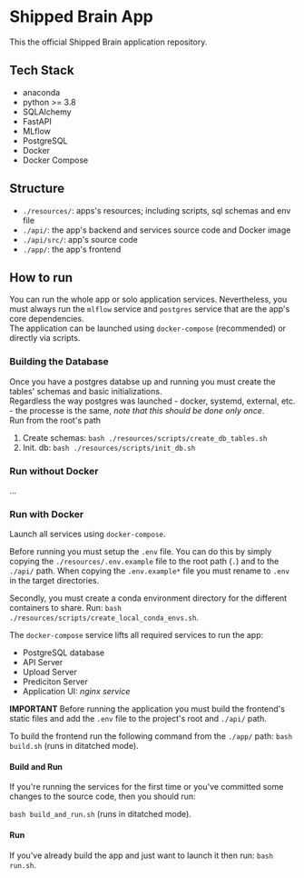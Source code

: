 # Shipped Brain App

This the official Shipped Brain application repository.

## Tech Stack
* anaconda
* python >= 3.8
* SQLAlchemy
* FastAPI
* MLflow
* PostgreSQL
* Docker
* Docker Compose

## Structure
* `./resources/`: apps's resources; including scripts, sql schemas and env file
* `./api/`: the app's backend and services source code and Docker image
* `./api/src/`: app's source code
* `./app/`: the app's frontend

## How to run
You can run the whole app or solo application services. Nevertheless, you must always run the `mlflow` service and `postgres` service that are the app's core dependencies.<br>
The application can be launched using `docker-compose` (recommended) or directly via scripts.<br>

### Building the Database
Once you have a postgres databse up and running you must create the tables' schemas and basic initializations.<br>
Regardless the way postgres was launched - docker, systemd, external, etc. - the processe is the same, *note that this should be done only once*.<br>
Run from the root's path
1. Create schemas: `bash ./resources/scripts/create_db_tables.sh`
2. Init. db: `bash ./resources/scripts/init_db.sh`

### Run without Docker
...

### Run with Docker
Launch all services using `docker-compose`.

Before running you must setup the `.env` file. You can do this by simply copying the `./resources/.env.example` file to the root path (`.`) and to the `./api/` path. When copying the `.env.example*` file you must rename to `.env` in the target directories. 

Secondly, you must create a conda environment directory for the different containers to share. Run: `bash ./resources/scripts/create_local_conda_envs.sh`.


The `docker-compose` service lifts all required services to run the app:
* PostgreSQL database
* API Server
* Upload Server
* Prediciton Server
* Application UI: *nginx service*

**IMPORTANT**
Before running the application you must build the frontend's static files and add the `.env` file to the project's root and `./api/` path.

To build the frontend run the following command from the `./app/` path: `bash build.sh` (runs in ditatched mode).

#### Build and Run
If you're running the services for the first time or you've committed some changes to the source code, then you should run:

`bash build_and_run.sh` (runs in ditatched mode).

#### Run
If you've already build the app and just want to launch it then run: `bash run.sh`.